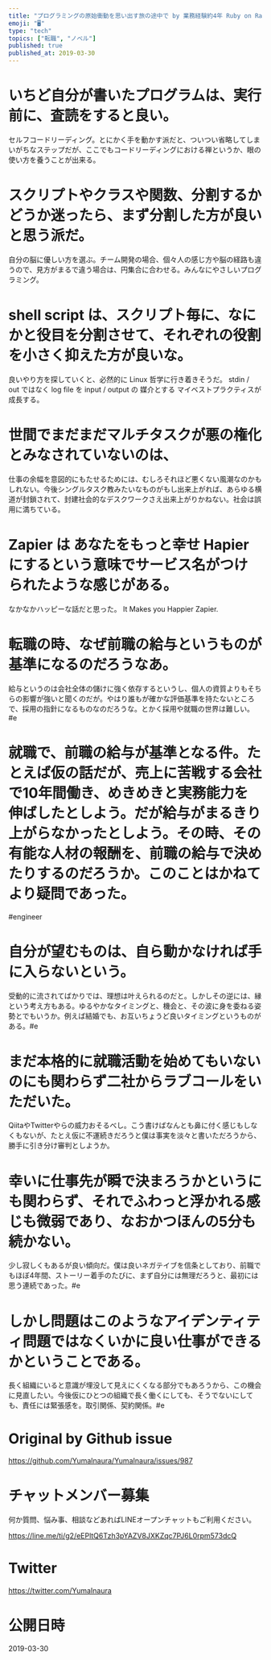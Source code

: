 ```yaml
---
title: "プログラミングの原始衝動を思い出す旅の途中で by 業務経験約4年 Ruby on Rails エンジニア #転職 #ノベル 2019-03"
emoji: "🖥"
type: "tech"
topics: ["転職", "ノベル"]
published: true
published_at: 2019-03-30
---
```


# いちど自分が書いたプログラムは、実行前に、査読をすると良い。

セルフコードリーディング。とにかく手を動かす派だと、ついつい省略してしまいがちなステップだが、ここでもコードリーディングにおける禅というか、眼の使い方を養うことが出来る。

# スクリプトやクラスや関数、分割するかどうか迷ったら、まず分割した方が良いと思う派だ。

自分の脳に優しい方を選ぶ。チーム開発の場合、個々人の感じ方や脳の経路も違うので、見方がまるで違う場合は、円集合に合わせる。みんなにやさしいプログラミング。


# shell script は、スクリプト毎に、なにかと役目を分割させて、それぞれの役割を小さく抑えた方が良いな。

良いやり方を探していくと、必然的に Linux 哲学に行き着きそうだ。 stdin / out ではなく log file を input / output の 媒介とする マイベストプラクティスが成長する。

# 世間でまだまだマルチタスクが悪の権化とみなされていないのは、

仕事の余幅を意図的にもたせるためには、むしろそれほど悪くない風潮なのかもしれない。今後シングルタスク教みたいなものがもし出来上がれば、あらゆる横道が封鎖されて、封建社会的なデスクワークさえ出来上がりかねない。社会は誤用に満ちている。


# Zapier は あなたをもっと幸せ Hapier にするという意味でサービス名がつけられたような感じがある。

なかなかハッピーな話だと思った。 It Makes you Happier Zapier. 

# 転職の時、なぜ前職の給与というものが基準になるのだろうなあ。

給与というのは会社全体の儲けに強く依存するというし、個人の資質よりもそちらの影響が強いと聞くのだが。やはり誰もが確かな評価基準を持たないところで、採用の指針になるものなのだろうな。とかく採用や就職の世界は難しい。#e 

# 就職で、前職の給与が基準となる件。たとえば仮の話だが、売上に苦戦する会社で10年間働き、めきめきと実務能力を伸ばしたとしよう。だが給与がまるきり上がらなかったとしよう。その時、その有能な人材の報酬を、前職の給与で決めたりするのだろうか。このことはかねてより疑問であった。


#engineer 

# 自分が望むものは、自ら動かなければ手に入らないという。

受動的に流されてばかりでは、理想は叶えられるのだと。しかしその逆には、縁という考え方もある。ゆるやかなタイミングと、機会と、その波に身を委ねる姿勢とでもいうか。例えば結婚でも、お互いちょうど良いタイミングというものがある。#e 

# まだ本格的に就職活動を始めてもいないのにも関わらず二社からラブコールをいただいた。

QiitaやTwitterやらの威力おそるべし。こう書けばなんとも鼻に付く感じもしなくもないが、たとえ仮に不運続きだろうと僕は事実を淡々と書いただろうから、勝手に引き分け審判としようか。 

# 幸いに仕事先が瞬で決まろうかというにも関わらず、それでふわっと浮かれる感じも微弱であり、なおかつほんの5分も続かない。

少し寂しくもあるが良い傾向だ。僕は良いネガテイブを信条としており、前職でもほぼ4年間、ストーリー着手のたびに、まず自分には無理だろうと、最初には思う連続であった。#e 

# しかし問題はこのようなアイデンティティ問題ではなくいかに良い仕事ができるかということである。

長く組織にいると意識が埋没して見えにくくなる部分でもあろうから、この機会に見直したい。今後仮にひとつの組織で長く働くにしても、そうでないにしても、責任には緊張感を。取引関係、契約関係。#e

# Original by Github issue

https://github.com/YumaInaura/YumaInaura/issues/987








<!-- Update From Qiita API -->

# チャットメンバー募集


何か質問、悩み事、相談などあればLINEオープンチャットもご利用ください。

https://line.me/ti/g2/eEPltQ6Tzh3pYAZV8JXKZqc7PJ6L0rpm573dcQ





# Twitter


https://twitter.com/YumaInaura


<!-- Update From Qiita API -->



# 公開日時

2019-03-30
